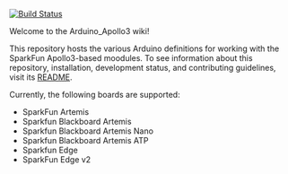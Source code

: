 [![Build Status](https://travis-ci.org/sparkfun/Arduino_Apollo3_wiki.svg?branch=master)](https://travis-ci.org/sparkfun/Arduino_Apollo3_wiki)

Welcome to the Arduino_Apollo3 wiki!

This repository hosts the various Arduino definitions for working with the SparkFun Apollo3-based moodules. To see information about this repository, installation, development status, and contributing guidelines, visit its [README](https://github.com/sparkfun/Arduino_Apollo3/blob/master/README.md).

Currently, the following boards are supported:
* SparkFun Artemis
* Sparkfun Blackboard Artemis
* Sparkfun Blackboard Artemis Nano
* Sparkfun Blackboard Artemis ATP
* Sparkfun Edge
* SparkFun Edge v2
